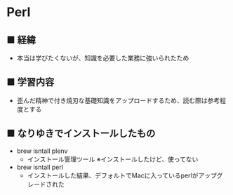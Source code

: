 # Perl
## ■ 経緯
- 本当は学びたくないが、知識を必要した業務に強いられたため

## ■ 学習内容
- 歪んだ精神で付き焼刃な基礎知識をアップロードするため、読む際は参考程度とする

## ■ なりゆきでインストールしたもの
- brew isntall plenv
  - インストール管理ツール ※インストールしたけど、使ってない
- brew isntall perl
  - インストールした結果、デフォルトでMacに入っているperlがアップグレードされた